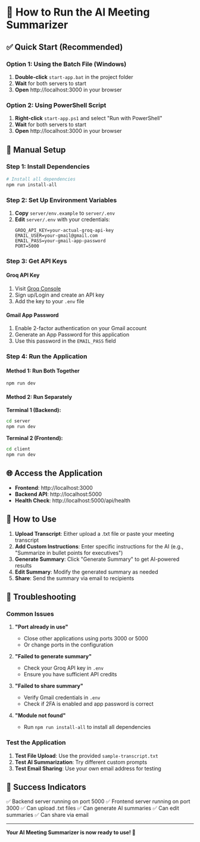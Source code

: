 # 🚀 How to Run the AI Meeting Summarizer

## ✅ Quick Start (Recommended)

### Option 1: Using the Batch File (Windows)
1. **Double-click** `start-app.bat` in the project folder
2. **Wait** for both servers to start
3. **Open** http://localhost:3000 in your browser

### Option 2: Using PowerShell Script
1. **Right-click** `start-app.ps1` and select "Run with PowerShell"
2. **Wait** for both servers to start
3. **Open** http://localhost:3000 in your browser

## 🔧 Manual Setup

### Step 1: Install Dependencies
```bash
# Install all dependencies
npm run install-all
```

### Step 2: Set Up Environment Variables
1. **Copy** `server/env.example` to `server/.env`
2. **Edit** `server/.env` with your credentials:
   ```env
   GROQ_API_KEY=your-actual-groq-api-key
   EMAIL_USER=your-gmail@gmail.com
   EMAIL_PASS=your-gmail-app-password
   PORT=5000
   ```

### Step 3: Get API Keys

#### Groq API Key
1. Visit [Groq Console](https://console.groq.com/)
2. Sign up/Login and create an API key
3. Add the key to your `.env` file

#### Gmail App Password
1. Enable 2-factor authentication on your Gmail account
2. Generate an App Password for this application
3. Use this password in the `EMAIL_PASS` field

### Step 4: Run the Application

#### Method 1: Run Both Together
```bash
npm run dev
```

#### Method 2: Run Separately
**Terminal 1 (Backend):**
```bash
cd server
npm run dev
```

**Terminal 2 (Frontend):**
```bash
cd client
npm run dev
```

## 🌐 Access the Application

- **Frontend**: http://localhost:3000
- **Backend API**: http://localhost:5000
- **Health Check**: http://localhost:5000/api/health

## 📝 How to Use

1. **Upload Transcript**: Either upload a .txt file or paste your meeting transcript
2. **Add Custom Instructions**: Enter specific instructions for the AI (e.g., "Summarize in bullet points for executives")
3. **Generate Summary**: Click "Generate Summary" to get AI-powered results
4. **Edit Summary**: Modify the generated summary as needed
5. **Share**: Send the summary via email to recipients

## 🐛 Troubleshooting

### Common Issues

1. **"Port already in use"**
   - Close other applications using ports 3000 or 5000
   - Or change ports in the configuration

2. **"Failed to generate summary"**
   - Check your Groq API key in `.env`
   - Ensure you have sufficient API credits

3. **"Failed to share summary"**
   - Verify Gmail credentials in `.env`
   - Check if 2FA is enabled and app password is correct

4. **"Module not found"**
   - Run `npm run install-all` to install all dependencies

### Test the Application

1. **Test File Upload**: Use the provided `sample-transcript.txt`
2. **Test AI Summarization**: Try different custom prompts
3. **Test Email Sharing**: Use your own email address for testing

## 🎯 Success Indicators

✅ Backend server running on port 5000
✅ Frontend server running on port 3000
✅ Can upload .txt files
✅ Can generate AI summaries
✅ Can edit summaries
✅ Can share via email

---

**Your AI Meeting Summarizer is now ready to use! 🎉**
